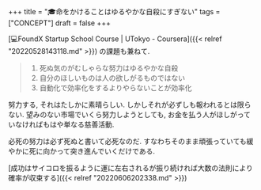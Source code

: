 +++
title = "🎓命をかけることはゆるやかな自殺にすぎない"
tags = ["CONCEPT"]
draft = false
+++

[💻FoundX Startup School Course | UTokyo - Coursera]({{< relref "20220528143118.md" >}}) の課題も兼ねて.

> 1.  死ぬ気のがむしゃらな努力はゆるやかな自殺
> 2.  自分のほしいものは人の欲しがるものではない
> 3.  自動化で効率化をするよりやらないことが効率化

努力する, それはたしかに素晴らしい. しかしそれが必ずしも報われるとは限らない. 望みのない市場でいくら努力しようとしても, お金を払う人がほしがっていなければもはや単なる慈善活動.

必死の努力は必ず死ぬと書いて必死なのだ. すなわちそのまま頑張っていても緩やかに死に向かって突き進んでいくだけである.

[成功はサイコロを振るように運に左右されるが振り続ければ大数の法則により確率が収束する]({{< relref "20220606202338.md" >}})
